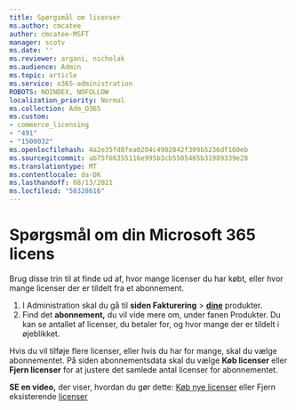 ```yaml
---
title: Spørgsmål om licenser
ms.author: cmcatee
author: cmcatee-MSFT
manager: scotv
ms.date: ''
ms.reviewer: argani, nicholak
ms.audience: Admin
ms.topic: article
ms.service: o365-administration
ROBOTS: NOINDEX, NOFOLLOW
localization_priority: Normal
ms.collection: Adm_O365
ms.custom:
- commerce_licensing
- "491"
- "1500032"
ms.openlocfilehash: 4a2e35fd8fea0204c4902842f309b5236df160eb
ms.sourcegitcommit: ab75f66355116e995b3cb5505465b31989339e28
ms.translationtype: MT
ms.contentlocale: da-DK
ms.lasthandoff: 08/13/2021
ms.locfileid: "58328616"
---
```

# <a name="questions-about-your-microsoft-365-license"></a>Spørgsmål om din Microsoft 365 licens

Brug disse trin til at finde ud af, hvor mange licenser du har købt, eller hvor mange licenser der er tildelt fra et abonnement.
  
1. I Administration skal du gå til **siden Fakturering** \> **[dine](https://go.microsoft.com/fwlink/p/?linkid=842054)** produkter.
2. Find det **abonnement,** du vil vide mere om, under fanen Produkter. Du kan se antallet af licenser, du betaler for, og hvor mange der er tildelt i øjeblikket.

Hvis du vil tilføje flere licenser, eller hvis du har for mange, skal du vælge abonnementet. På siden abonnementsdata skal du vælge **Køb licenser** eller **Fjern licenser** for at justere det samlede antal licenser for abonnementet.

**SE en video,** der viser, hvordan du gør dette: [Køb nye licenser](https://go.microsoft.com/fwlink/p/?linkid=2154857) eller Fjern eksisterende [licenser](https://go.microsoft.com/fwlink/p/?linkid=2154938)